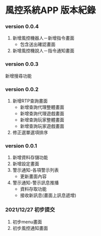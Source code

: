 # 風控系統APP 版本紀錄

### version 0.0.4
1. 新增風控機器人－新增指令畫面
   * 包含送出確認畫面
2. 新增風控機說人－指令通知畫面

### version 0.0.3
新增搜尋功能

### version 0.0.2
1. 新增RTP查詢畫面
    * 新增查詢代理整體畫面
    * 新增查詢代理遊戲畫面
    * 新增查詢玩家整體畫面
    * 新增查詢玩家遊戲畫面
2. 修正選單選項排序

### version 0.0.1
1. 新增資料存儲功能
2. 新增設定畫面
3. 警示通知-各項警示列表
   * 更新畫面內容
4. 警示通知-警示訊息推播
   * 資料存取功能
   * 接收新訊息(畫面上訊息遞增) 

### 2021/12/27 初步提交
1. 初步menu畫面
2. 初步風控通知畫面